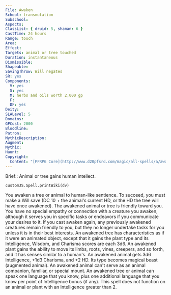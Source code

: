 ```yaml
---
File: Awaken
School: transmutation
Subschool: 
Aspects: 
ClassList: { druid: 5, shaman: 6 }
CastTime: 24 hours
Range: touch
Area: 
Effect: 
Targets: animal or tree touched
Duration: instantaneous
Dismissible: 
Shapeable: 
SavingThrow: Will negates
SR: yes
Components:
  V: yes
  S: yes
  M: herbs and oils worth 2,000 gp
  F: 
  DF: yes
Deity: 
SLALevel: 5
Domains: 
GPCost: 2000
Bloodline: 
Patron: 
MythicDescription: 
Augment: 
Mythic: 
Haunt: 
Copyright:
  Content: "[PFRPG Core](http://www.d20pfsrd.com/magic/all-spells/a/awaken)"
---
```

Brief:: Animal or tree gains human intellect.

```dataviewjs
customJS.Spell.printWiki(dv)
```

You awaken a tree or animal to human-like sentience. To succeed, you must make a Will save (DC 10 + the animal's current HD, or the HD the tree will have once awakened). The awakened animal or tree is friendly toward you. You have no special empathy or connection with a creature you awaken, although it serves you in specific tasks or endeavors if you communicate your desires to it. If you cast awaken again, any previously awakened creatures remain friendly to you, but they no longer undertake tasks for you unless it is in their best interests. An awakened tree has characteristics as if it were an animated object, except that it gains the plant type and its Intelligence, Wisdom, and Charisma scores are each 3d6. An awakened plant gains the ability to move its limbs, roots, vines, creepers, and so forth, and it has senses similar to a human's. An awakened animal gets 3d6 Intelligence, +1d3 Charisma, and +2 HD. Its type becomes magical beast (augmented animal). An awakened animal can't serve as an animal companion, familiar, or special mount. An awakened tree or animal can speak one language that you know, plus one additional language that you know per point of Intelligence bonus (if any). This spell does not function on an animal or plant with an Intelligence greater than 2.
